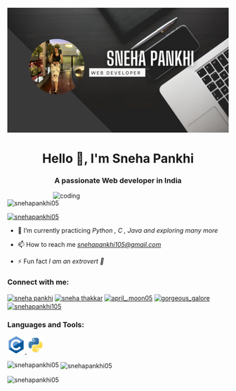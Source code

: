 ![logo](https://github.com/snehapankhi05/snehapankhi05/blob/main/githubbanner.jpg)
<h1 align="center">Hello 👋, I'm Sneha Pankhi</h1>
<h3 align="center">A passionate Web developer in India</h3>

<img align="right" alt="coding" width="400" src="https://camo.githubusercontent.com/8e033c50da3bd665628a2dcb2ffe97e0c57c7e93e03c3251d7d40a1ac55f5ec4/68747470733a2f2f6d656469612e74656e6f722e636f6d2f696d616765732f37646234656161336534373237326338653538656530313866633339306237642f74656e6f722e676966">

<p align="left"> <img src="https://komarev.com/ghpvc/?username=snehapankhi05&label=Profile%20views&color=0e75b6&style=flat" alt="snehapankhi05" /> </p>

<p align="left"> <a href="https://github.com/ryo-ma/github-profile-trophy"><img src="https://github-profile-trophy.vercel.app/?username=snehapankhi05" alt="snehapankhi05" /></a> </p>

- 🌱 I’m currently practicing *Python , C , Java  and exploring many more*

- 📫 How to reach me *snehapankhi105@gmail.com*

- ⚡ Fun fact *I am an extrovert 🥲*

<h3 align="left">Connect with me:</h3>
<p align="left">
<a href="https://linkedin.com/in/sneha pankhi" target="blank"><img align="center" src="https://raw.githubusercontent.com/rahuldkjain/github-profile-readme-generator/master/src/images/icons/Social/linked-in-alt.svg" alt="sneha pankhi" height="30" width="40" /></a>
<a href="https://fb.com/sneha thakkar" target="blank"><img align="center" src="https://raw.githubusercontent.com/rahuldkjain/github-profile-readme-generator/master/src/images/icons/Social/facebook.svg" alt="sneha thakkar" height="30" width="40" /></a>
<a href="https://instagram.com/april_.moon05" target="blank"><img align="center" src="https://raw.githubusercontent.com/rahuldkjain/github-profile-readme-generator/master/src/images/icons/Social/instagram.svg" alt="april_.moon05" height="30" width="40" /></a>
<a href="https://www.youtube.com/c/gorgeous_galore" target="blank"><img align="center" src="https://raw.githubusercontent.com/rahuldkjain/github-profile-readme-generator/master/src/images/icons/Social/youtube.svg" alt="gorgeous_galore" height="30" width="40" /></a>
<a href="https://www.hackerrank.com/snehapankhi105" target="blank"><img align="center" src="https://raw.githubusercontent.com/rahuldkjain/github-profile-readme-generator/master/src/images/icons/Social/hackerrank.svg" alt="snehapankhi105" height="30" width="40" /></a>
</p>

<h3 align="left">Languages and Tools:</h3>
<p align="left"> <a href="https://www.cprogramming.com/" target="_blank" rel="noreferrer"> <img src="https://raw.githubusercontent.com/devicons/devicon/master/icons/c/c-original.svg" alt="c" width="40" height="40"/> </a> <a href="https://www.python.org" target="_blank" rel="noreferrer"> <img src="https://raw.githubusercontent.com/devicons/devicon/master/icons/python/python-original.svg" alt="python" width="40" height="40"/> </a> </p>

<p><img align="left" src="https://github-readme-stats.vercel.app/api/top-langs?username=snehapankhi05&show_icons=true&locale=en&layout=compact" alt="snehapankhi05" /></p>

<p>&nbsp;<img align="center" src="https://github-readme-stats.vercel.app/api?username=snehapankhi05&show_icons=true&locale=en" alt="snehapankhi05" /></p>

<p><img align="center" src="https://github-readme-streak-stats.herokuapp.com/?user=snehapankhi05&" alt="snehapankhi05" /></p>

